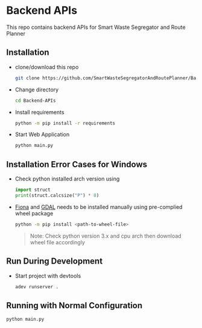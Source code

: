 # Backend APIs

This repo contains backend APIs for Smart Waste Segregator and Route Planner

## Installation

- clone/download this repo

  ```bash
  git clone https://github.com/SmartWasteSegregatorAndRoutePlanner/Backend-APIs.git
  ```

- Change directory

  ```bash
  cd Backend-APIs
  ```

- Install requirements

  ```bash
  python -m pip install -r requirements
  ```

- Start Web Application

  ```bash
  python main.py
  ```

## Installation Error Cases for Windows

- Check python installed arch version using

  ```python
  import struct
  print(struct.calcsize("P") * 8)
  ```

- [Fiona](https://www.lfd.uci.edu/~gohlke/pythonlibs/#fiona) and [GDAL](https://www.lfd.uci.edu/~gohlke/pythonlibs/#gdal) needs to be installed manually using pre-complied wheel package

  ```bash
  python -m pip install <path-to-wheel-file>
  ```

  > Note: Check python version 3.x and cpu arch then download wheel file accordingly

## Run During Development

- Start project with devtools

  ```bash
  adev runserver .
  ```

## Running with Normal Configuration

```bash
python main.py
```
